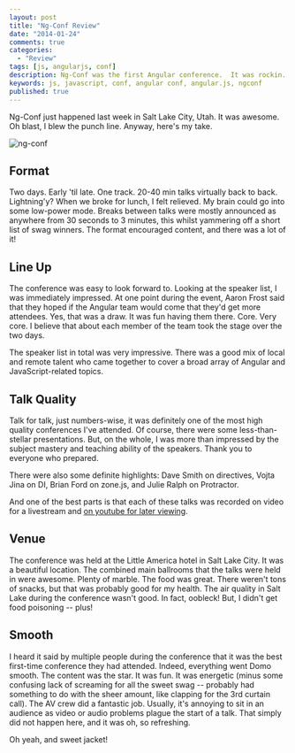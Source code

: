 ```yaml
---
layout: post
title: "Ng-Conf Review"
date: "2014-01-24"
comments: true
categories:
  - "Review"
tags: [js, angularjs, conf]
description: Ng-Conf was the first Angular conference.  It was rockin.  Let's do it again!
keywords: js, javascript, conf, angular conf, angular.js, ngconf
published: true
---
```


Ng-Conf just happened last week in Salt Lake City, Utah.  It was awesome.  Oh blast, I blew the punch line.  Anyway, here's my take.

![ng-conf](http://i.imgur.com/4swtO6x.jpg)

<!--more-->

## Format

Two days.  Early 'til late.  One track.  20-40 min talks virtually back to back.  Lightning'y?  When we broke for lunch, I felt relieved.  My brain could go into some low-power mode.  Breaks between talks were mostly announced as anywhere from 30 seconds to 3 minutes, this whilst yammering off a short list of swag winners.  The format encouraged content, and there was a lot of it!

## Line Up

The conference was easy to look forward to.  Looking at the speaker list, I was immediately impressed.  At one point during the event, Aaron Frost said that they hoped if the Angular team would come that they'd get more attendees.  Yes, that was a draw.  It was fun having them there.  Core.  Very core.  I believe that about each member of the team took the stage over the two days.

The speaker list in total was very impressive.  There was a good mix of local and remote talent who came together to cover a broad array of Angular and JavaScript-related topics.

## Talk Quality

Talk for talk, just numbers-wise, it was definitely one of the most high quality conferences I've attended.  Of course, there were some less-than-stellar presentations.  But, on the whole, I was more than impressed by the subject mastery and teaching ability of the speakers.  Thank you to everyone who prepared.

There were also some definite highlights: Dave Smith on directives, Vojta Jina on DI, Brian Ford on zone.js, and Julie Ralph on Protractor.

And one of the best parts is that each of these talks was recorded on video for a livestream and [on youtube for later viewing](http://www.youtube.com/user/ngconfvideos).

## Venue

The conference was held at the Little America hotel in Salt Lake City.  It was a beautiful location.  The combined main ballrooms that the talks were held in were awesome.  Plenty of marble.  The food was great.  There weren't tons of snacks, but that was probably good for my health.  The air quality in Salt Lake during the conference wasn't good.  In fact, oobleck!  But, I didn't get food poisoning -- plus!

## Smooth

I heard it said by multiple people during the conference that it was the best first-time conference they had attended.  Indeed, everything went Domo smooth.  The content was the star.  It was fun.  It was energetic (minus some confusing lack of screaming for all the sweet swag -- probably had something to do with the sheer amount, like clapping for the 3rd curtain call).  The AV crew did a fantastic job.  Usually, it's annoying to sit in an audience as video or audio problems plague the start of a talk.  That simply did not happen here, and it was oh, so refreshing.

Oh yeah, and sweet jacket!
